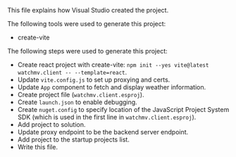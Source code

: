 This file explains how Visual Studio created the project.

The following tools were used to generate this project:
- create-vite

The following steps were used to generate this project:
- Create react project with create-vite: `npm init --yes vite@latest watchmv.client -- --template=react`.
- Update `vite.config.js` to set up proxying and certs.
- Update `App` component to fetch and display weather information.
- Create project file (`watchmv.client.esproj`).
- Create `launch.json` to enable debugging.
- Create `nuget.config` to specify location of the JavaScript Project System SDK (which is used in the first line in `watchmv.client.esproj`).
- Add project to solution.
- Update proxy endpoint to be the backend server endpoint.
- Add project to the startup projects list.
- Write this file.
